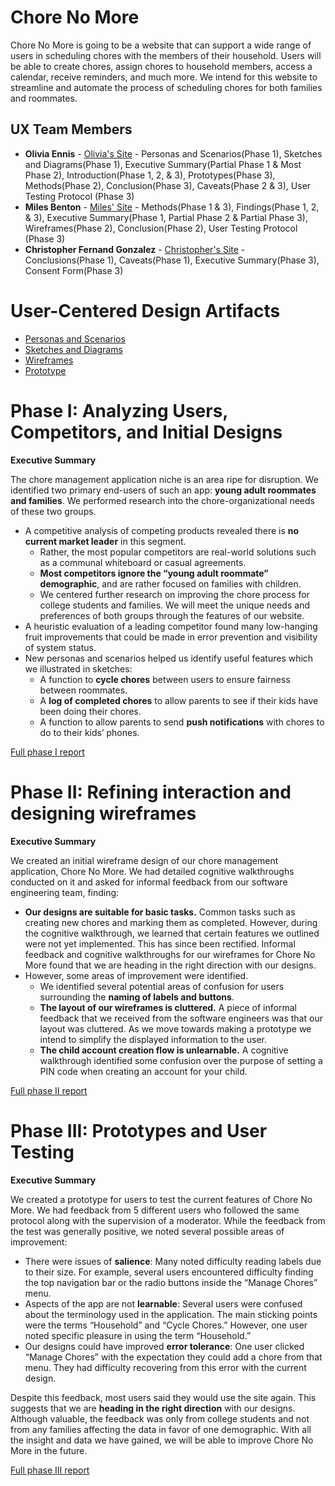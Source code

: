 # Chore No More

Chore No More is going to be a website that can support a wide range of users in scheduling chores with the members of their household. Users will be able to create chores, assign chores to household members, access a calendar, receive reminders, and much more. We intend for this website to streamline and automate the process of scheduling chores for both families and roommates.

## UX Team Members

* **Olivia Ennis** - [Olivia's Site](https://usabilityengineering.github.io/ux-portfolio-ocennis/) - Personas and Scenarios(Phase 1), Sketches and Diagrams(Phase 1), Executive Summary(Partial Phase 1 & Most Phase 2), Introduction(Phase 1, 2, & 3),   Prototypes(Phase 3), Methods(Phase 2), Conclusion(Phase 3), Caveats(Phase 2 & 3), User Testing Protocol (Phase 3)
* **Miles Benton** - [Miles' Site](https://github.com/UsabilityEngineering/ux-portfolio-kil0meters) - Methods(Phase 1 & 3), Findings(Phase 1, 2, & 3), Executive Summary(Phase 1, Partial Phase 2 & Partial Phase 3), Wireframes(Phase 2), Conclusion(Phase 2), User Testing Protocol (Phase 3)
* **Christopher Fernand Gonzalez** - [Christopher's Site](https://github.com/UsabilityEngineering/ux-portfolio-ChrisG183) - Conclusions(Phase 1), Caveats(Phase 1), Executive Summary(Phase 3), Consent Form(Phase 3)

# User-Centered Design Artifacts
 
* [Personas and Scenarios](personas/PersonasandScenarios-ChoreNoMore.pdf)
* [Sketches and Diagrams](sketches/Sketches%20and%20Diagrams.pdf)
* [Wireframes](wireframes/)
* [Prototype](prototypes/)

# Phase I: Analyzing Users, Competitors, and Initial Designs

**Executive Summary**

The chore management application niche is an area ripe for disruption. We identified two primary end-users of such an app: **young adult roommates and families**. We performed research into the chore-organizational needs of these two groups.
* A competitive analysis of competing products revealed there is **no current market leader** in this segment.
  - Rather, the most popular competitors are real-world solutions such as a communal whiteboard or casual agreements.
  - **Most competitors ignore the “young adult roommate” demographic**, and are rather focused on families with children.
  - We centered further research on improving the chore process for college students and families. We will meet the unique needs and preferences of both groups through the features of our website.
* A heuristic evaluation of a leading competitor found many low-hanging fruit improvements that could be made in error prevention and visibility of system status.
* New personas and scenarios helped us identify useful features which we illustrated in sketches:
  - A function to **cycle chores** between users to ensure fairness between roommates.
  - A **log of completed chores** to allow parents to see if their kids have been doing their chores.
  - A function to allow parents to send **push notifications** with chores to do to their kids’ phones.


[Full phase I report](phaseI/)

# Phase II: Refining interaction and designing wireframes

**Executive Summary**

We created an initial wireframe design of our chore management application, Chore No More. We had detailed cognitive walkthroughs conducted on it and asked for informal feedback from our software engineering team, finding:

* **Our designs are suitable for basic tasks.** Common tasks such as creating new chores and marking them as completed. However, during the cognitive walkthrough, we learned that certain features we outlined were not yet implemented. This has since been rectified.
Informal feedback and cognitive walkthroughs for our wireframes for Chore No More found that we are heading in the right direction with our designs.
* However, some areas of improvement were identified.
  * We identified several potential areas of confusion for users surrounding the **naming of labels and buttons**.
  * **The layout of our wireframes is cluttered.** A piece of informal feedback that we received from the software engineers was that our layout was cluttered. As we move towards making a prototype we intend to simplify the displayed information to the user.
  * **The child account creation flow is unlearnable.** A cognitive walkthrough identified some confusion over the purpose of setting a PIN code when creating an account for your child.



[Full phase II report](phaseII/)

# Phase III: Prototypes and User Testing

**Executive Summary**

We created a prototype for users to test the current features of Chore No More. We had feedback from 5 different users who followed the same protocol along with the supervision of a moderator. While the feedback from the test was generally positive, we noted several possible areas of improvement:

* There were issues of **salience**: Many noted difficulty reading labels due to their size. For example, several users encountered difficulty finding the top navigation bar or the radio buttons inside the “Manage Chores” menu.
* Aspects of the app are not **learnable**: Several users were confused about the terminology used in the application. The main sticking points were the terms “Household” and “Cycle Chores.” However, one user noted specific pleasure in using the term “Household.”
* Our designs could have improved **error tolerance**: One user clicked “Manage Chores” with the expectation they could add a chore from that menu. They had difficulty recovering from this error with the current design.

Despite this feedback, most users said they would use the site again. This suggests that we are **heading in the right direction** with our designs. Although valuable, the feedback was only from college students and not from any families affecting the data in favor of one demographic. With all the insight and data we have gained, we will be able to improve Chore No More in the future.

[Full phase III report](phaseIII/)
